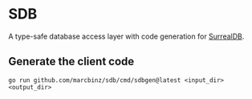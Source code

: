 # SDB

A type-safe database access layer with code generation for [SurrealDB](https://surrealdb.com).

## Generate the client code

```
go run github.com/marcbinz/sdb/cmd/sdbgen@latest <input_dir> <output_dir>
```

